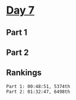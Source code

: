 # [Day 7](https://adventofcode.com/2023/day/7)

## Part 1

## Part 2

## Rankings

    Part 1: 00:48:51, 5374th
    Part 2: 01:32:47, 6498th
